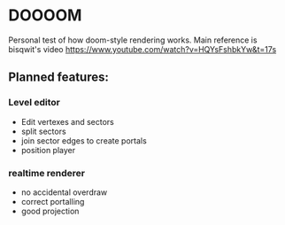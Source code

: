 # DOOOOM

Personal test of how doom-style rendering works. Main reference is bisqwit's video https://www.youtube.com/watch?v=HQYsFshbkYw&t=17s

## Planned features:

### Level editor
- Edit vertexes and sectors
- split sectors
- join sector edges to create portals
- position player
### realtime renderer
- no accidental overdraw
- correct portalling
- good projection
